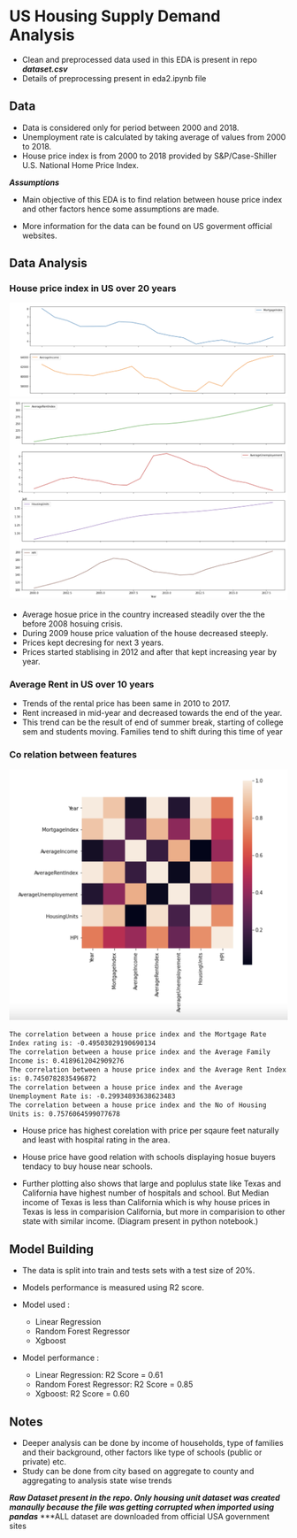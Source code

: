 # US Housing Supply Demand Analysis 

 - Clean and preprocessed data used in this EDA is present in repo ***dataset.csv***
 - Details of preprocessing present in eda2.ipynb file

## Data

 - Data is considered only for period between 2000 and 2018.
 - Unemployment rate is calculated by taking average of values from 2000 to 2018.
 - House price index is from 2000 to 2018 provided by S&P/Case-Shiller U.S. National Home Price Index.

 ***Assumptions***
 - Main objective of this EDA is to find relation between house price index and other factors hence some assumptions are made.

 - More information for the data can be found on US goverment official websites.
   

## Data Analysis

   ### House price index in US over 20 years

   ![Screenshot](https://github.com/9harshit/us-housing-supply-demand-analysis/blob/main/2.png)
   ![Screenshot](https://github.com/9harshit/us-housing-supply-demand-analysis/blob/main/1.png)

   
   - Average hosue price in the country increased steadily over the the before 2008 hosuing crisis.
   - During 2009 house price valuation of the house decreased steeply.
   - Prices kept decresing for next 3 years.
   - Prices started stablising in 2012 and after that kept increasing year by year.

   ### Average Rent in US over 10 years

   
   - Trends of the rental price has been same in 2010 to 2017.
   - Rent increased in mid-year and decreased towards the end of the year.
   - This trend can be the result of end of summer break, starting of college sem and students moving. Families tend to shift during this time of year

   ### Co relation between features

   ![Screenshot](https://github.com/9harshit/us-housing-supply-demand-analysis/blob/main/co.png)

    The correlation between a house price index and the Mortgage Rate Index rating is: -0.49503029190690134
    The correlation between a house price index and the Average Family Income is: 0.4189612042909276
    The correlation between a house price index and the Average Rent Index is: 0.7450782835496872
    The correlation between a house price index and the Average Unemployment Rate is: -0.29934893638623483
    The correlation between a house price index and the No of Housing Units is: 0.7576064599077678

  - House price has highest corelation with price per sqaure feet naturally and least with hospital rating in the area.
  - House price have good relation with schools displaying hosue buyers tendacy to buy house near schools.

  - Further plotting also shows that large and poplulus state like Texas and California have highest number of hospitals and school. But Median income of Texas is less than California which is why house prices in Texas is less in comparision California, but more in comparision to other state with similar income. (Diagram present in python notebook.)


## Model Building

  - The data is split into train and tests sets with a test size of 20%.
  - Models performance is measured using R2 score.

  - Model used :
     - Linear Regression
     - Random Forest Regressor
     - Xgboost

 - Model performance :

    - Linear Regression: R2 Score = 0.61
    - Random Forest Regressor: R2 Score = 0.85
    - Xgboost: R2 Score = 0.60

## Notes 
 - Deeper analysis can be done by income of households, type of families and their background, other factors like type of schools (public or private) etc.
 - Study can be done from city based on aggregate to county and aggregating to analysis state wise trends

***Raw Dataset present in the repo. Only housing unit dataset was created manaully because the file was getting corrupted when imported using pandas***
***ALL dataset are downloaded from official USA government sites
